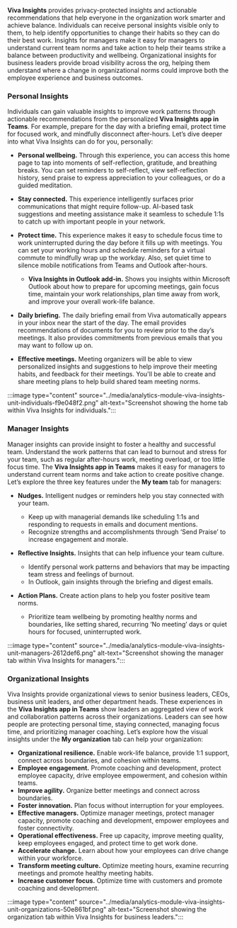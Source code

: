 **Viva Insights** provides privacy-protected insights and actionable recommendations that help everyone in the organization work smarter and achieve balance. Individuals can receive personal insights visible only to them, to help identify opportunities to change their habits so they can do their best work. Insights for managers make it easy for managers to understand current team norms and take action to help their teams strike a balance between productivity and wellbeing. Organizational insights for business leaders provide broad visibility across the org, helping them understand where a change in organizational norms could improve both the employee experience and business outcomes.

### Personal Insights

Individuals can gain valuable insights to improve work patterns through actionable recommendations from the personalized **Viva Insights app in Teams**. For example, prepare for the day with a briefing email, protect time for focused work, and mindfully disconnect after-hours. Let’s dive deeper into what Viva Insights can do for you, personally:

 -  **Personal wellbeing.** Through this experience, you can access this home page to tap into moments of self-reflection, gratitude, and breathing breaks. You can set reminders to self-reflect, view self-reflection history, send praise to express appreciation to your colleagues, or do a guided meditation.
 -  **Stay connected.** This experience intelligently surfaces prior communications that might require follow-up. AI-based task suggestions and meeting assistance make it seamless to schedule 1:1s to catch up with important people in your network.
 -  **Protect time.** This experience makes it easy to schedule focus time to work uninterrupted during the day before it fills up with meetings. You can set your working hours and schedule reminders for a virtual commute to mindfully wrap up the workday. Also, set quiet time to silence mobile notifications from Teams and Outlook after-hours.
    
     -  **Viva Insights in Outlook add-in.** Shows you insights within Microsoft Outlook about how to prepare for upcoming meetings, gain focus time, maintain your work relationships, plan time away from work, and improve your overall work-life balance.
 -  **Daily briefing.** The daily briefing email from Viva automatically appears in your inbox near the start of the day. The email provides recommendations of documents for you to review prior to the day’s meetings. It also provides commitments from previous emails that you may want to follow up on.
 -  **Effective meetings.** Meeting organizers will be able to view personalized insights and suggestions to help improve their meeting habits, and feedback for their meetings. You'll be able to create and share meeting plans to help build shared team meeting norms. 

:::image type="content" source="../media/analytics-module-viva-insights-unit-individuals-f9e048f2.png" alt-text="Screenshot showing the home tab within Viva Insights for individuals.":::


### Manager Insights

Manager insights can provide insight to foster a healthy and successful team. Understand the work patterns that can lead to burnout and stress for your team, such as regular after-hours work, meeting overload, or too little focus time. The **Viva Insights app in Teams** makes it easy for managers to understand current team norms and take action to create positive change. Let’s explore the three key features under the **My team** tab for managers:

 -  **Nudges.** Intelligent nudges or reminders help you stay connected with your team.
    
     -  Keep up with managerial demands like scheduling 1:1s and responding to requests in emails and document mentions.
     -  Recognize strengths and accomplishments through ‘Send Praise’ to increase engagement and morale.
 -  **Reflective Insights.** Insights that can help influence your team culture.
    
     -  Identify personal work patterns and behaviors that may be impacting team stress and feelings of burnout.
     -  In Outlook, gain insights through the briefing and digest emails.
 -  **Action Plans.** Create action plans to help you foster positive team norms.
    
     -  Prioritize team wellbeing by promoting healthy norms and boundaries, like setting shared, recurring ‘No meeting’ days or quiet hours for focused, uninterrupted work.

:::image type="content" source="../media/analytics-module-viva-insights-unit-managers-2612def6.png" alt-text="Screenshot showing the manager tab within Viva Insights for managers.":::


### Organizational Insights

Viva Insights provide organizational views to senior business leaders, CEOs, business unit leaders, and other department heads. These experiences in the **Viva Insights app in Teams** show leaders an aggregated view of work and collaboration patterns across their organizations. Leaders can see how people are protecting personal time, staying connected, managing focus time, and prioritizing manager coaching. Let’s explore how the visual insights under the **My organization** tab can help your organization:

 -  **Organizational resilience.** Enable work-life balance, provide 1:1 support, connect across boundaries, and cohesion within teams.
 -  **Employee engagement.** Promote coaching and development, protect employee capacity, drive employee empowerment, and cohesion within teams.
 -  **Improve agility.** Organize better meetings and connect across boundaries.
 -  **Foster innovation.** Plan focus without interruption for your employees.
 -  **Effective managers.** Optimize manager meetings, protect manager capacity, promote coaching and development, empower employees and foster connectivity.
 -  **Operational effectiveness.** Free up capacity, improve meeting quality, keep employees engaged, and protect time to get work done.
 -  **Accelerate change.** Learn about how your employees can drive change within your workforce.
 -  **Transform meeting culture.** Optimize meeting hours, examine recurring meetings and promote healthy meeting habits.
 -  **Increase customer focus.** Optimize time with customers and promote coaching and development.

:::image type="content" source="../media/analytics-module-viva-insights-unit-organizations-50e861bf.png" alt-text="Screenshot showing the organization tab within Viva Insights for business leaders.":::
